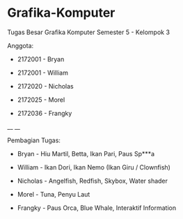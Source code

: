 # Grafika-Komputer
Tugas Besar Grafika Komputer Semester 5 - Kelompok 3


Anggota:

- 2172001 - Bryan

- 2172001 - William

- 2172020 - Nicholas

- 2172025 - Morel

- 2172036 - Frangky

__
__

Pembagian Tugas:

- Bryan - Hiu Martil, Betta, Ikan Pari, Paus Sp***a

- William - Ikan Dori, Ikan Nemo (Ikan Giru / Clownfish)

- Nicholas - Angelfish, Redfish, Skybox, Water shader

- Morel - Tuna, Penyu Laut

- Frangky - Paus Orca, Blue Whale, Interaktif Information

